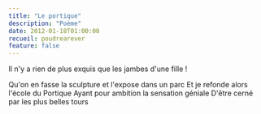 ```yaml
---
title: "Le portique"
description: "Poème"
date: 2012-01-18T01:00:00
recueil: poudrearever
feature: false
---
```


Il n'y a rien de plus exquis que les jambes d'une fille !

Qu'on en fasse la sculpture et l'expose dans un parc
Et je refonde alors l'école du Portique
Ayant pour ambition la sensation géniale
D'être cerné par les plus belles tours
